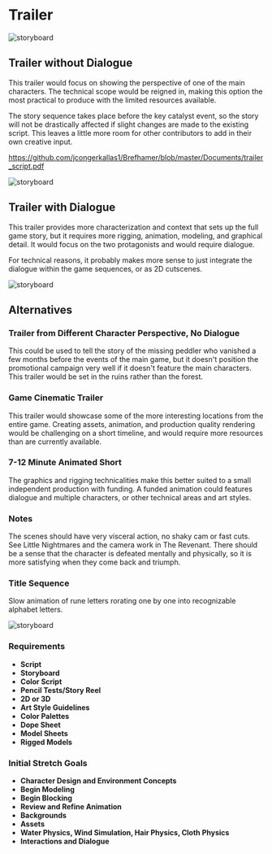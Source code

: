 # Trailer

![storyboard](https://github.com/jcongerkallas1/Brefhamer/blob/master/Images/forestsketchdetailed.jpg)
## Trailer without Dialogue
This trailer would focus on showing the perspective of one of the main characters.  The technical scope would be reigned in, making this option the most practical to produce with the limited resources available.  

The story sequence takes place before the key catalyst event, so the story will not be drastically affected if slight changes are made to the existing script.  This leaves a little more room for other contributors to add in their own creative input.

https://github.com/jcongerkallas1/Brefhamer/blob/master/Documents/trailer_script.pdf

![storyboard](https://github.com/jcongerkallas1/Brefhamer/blob/master/Images/forest_scene_pencil_sketch.jpg)
## Trailer with Dialogue
This trailer provides more characterization and context that sets up the full game story, but it requires more rigging, animation, modeling, and graphical detail.  It would focus on the two protagonists and would require dialogue.  

For technical reasons, it probably makes more sense to just integrate the dialogue within the game sequences, or as 2D cutscenes.

![storyboard](https://github.com/jcongerkallas1/Brefhamer/blob/master/Images/forest_thumbs3.jpg)
## Alternatives

### Trailer from Different Character Perspective, No Dialogue
This could be used to tell the story of the missing peddler who vanished a few months before the events of the main game, but it doesn't position the promotional campaign very well if it doesn't feature the main characters.  This trailer would be set in the ruins rather than the forest. 

### Game Cinematic Trailer
This trailer would showcase some of the more interesting locations from the entire game.  Creating assets, animation, and production quality rendering would be challenging on a short timeline, and would require more resources than are currently available.

### 7-12 Minute Animated Short
The graphics and rigging technicalities make this better suited to a small independent production with funding.  A funded animation could features dialogue and multiple characters, or other technical areas and art styles. 

### Notes
The scenes should have very visceral action, no shaky cam or fast cuts.  See Little Nightmares and the camera work in The Revenant.  There should be a sense that the character is defeated mentally and physically, so it is more satisfying when they come back and triumph.  

### Title Sequence
Slow animation of rune letters rorating one by one into recognizable alphabet letters.

![storyboard](https://github.com/jcongerkallas1/Brefhamer/blob/master/Images/storyboard_panel.jpg)
### Requirements
- **Script**
- **Storyboard**
- **Color Script**
- **Pencil Tests/Story Reel**
- **2D or 3D**
- **Art Style Guidelines**
- **Color Palettes**
- **Dope Sheet**
- **Model Sheets**
- **Rigged Models**

### Initial Stretch Goals
- **Character Design and Environment Concepts**
- **Begin Modeling**
- **Begin Blocking**
- **Review and Refine Animation**
- **Backgrounds**
- **Assets**
- **Water Physics, Wind Simulation, Hair Physics, Cloth Physics**
- **Interactions and Dialogue**
